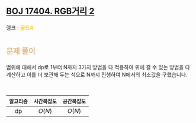 # <span style="font-size:17pt; font-weight:bold">[BOJ 17404. RGB거리 2](https://www.acmicpc.net/problem/17404)</span>
랭크 : <span style="color:gold">__골드4__</span>
<br>

# <span style="font-size:15pt;color:BurlyWood">문제 풀이</span>

범위에 대해서 dp로 1부터 N까지 3가지 방법을 다 적용하여 위에 갈 수 있는 방법을 다 계산하고 이를 더 보관해 두는 식으로 N까지 진행하여 N에서의 최소값을 구했습니다.

<br>

|`알고리즘`|`시간복잡도`|`공간복잡도`|
|:---:|:---:|:---:|
| dp | $O(N)$| $O(N)$ |

<br><br>
